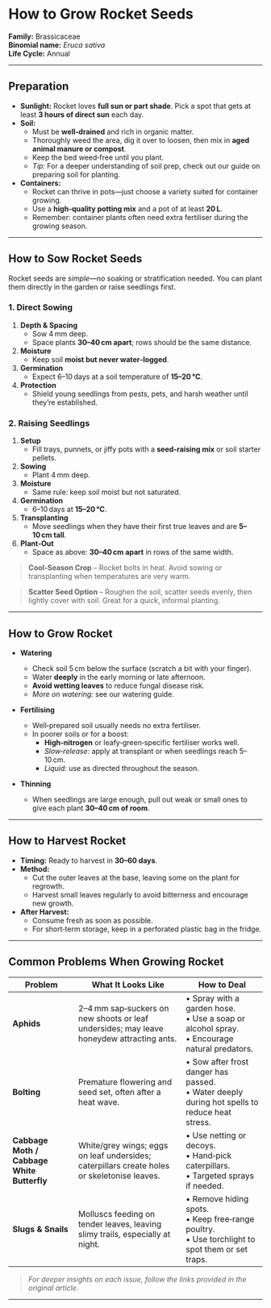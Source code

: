# How to Grow Rocket Seeds

**Family:** Brassicaceae  
**Binomial name:** _Eruca sativa_  
**Life Cycle:** Annual  

---

## Preparation

- **Sunlight:** Rocket loves **full sun or part shade**. Pick a spot that gets at least **3 hours of direct sun** each day.  
- **Soil:**  
  - Must be **well‑drained** and rich in organic matter.  
  - Thoroughly weed the area, dig it over to loosen, then mix in **aged animal manure or compost**.  
  - Keep the bed weed‑free until you plant.  
  - *Tip:* For a deeper understanding of soil prep, check out our guide on preparing soil for planting.  
- **Containers:**  
  - Rocket can thrive in pots—just choose a variety suited for container growing.  
  - Use a **high‑quality potting mix** and a pot of at least **20 L**.  
  - Remember: container plants often need extra fertiliser during the growing season.

---

## How to Sow Rocket Seeds

Rocket seeds are *simple*—no soaking or stratification needed. You can plant them directly in the garden or raise seedlings first.

### 1. Direct Sowing

1. **Depth & Spacing**  
   - Sow 4 mm deep.  
   - Space plants **30–40 cm apart**; rows should be the same distance.  
2. **Moisture**  
   - Keep soil **moist but never water‑logged**.  
3. **Germination**  
   - Expect 6–10 days at a soil temperature of **15–20 °C**.  
4. **Protection**  
   - Shield young seedlings from pests, pets, and harsh weather until they’re established.

### 2. Raising Seedlings

1. **Setup**  
   - Fill trays, punnets, or jiffy pots with a **seed‑raising mix** or soil starter pellets.  
2. **Sowing**  
   - Plant 4 mm deep.  
3. **Moisture**  
   - Same rule: keep soil moist but not saturated.  
4. **Germination**  
   - 6–10 days at **15–20 °C**.  
5. **Transplanting**  
   - Move seedlings when they have their first true leaves and are **5–10 cm tall**.  
6. **Plant‑Out**  
   - Space as above: **30–40 cm apart** in rows of the same width.

> **Cool‑Season Crop** – Rocket bolts in heat. Avoid sowing or transplanting when temperatures are very warm.

> **Scatter Seed Option** – Roughen the soil, scatter seeds evenly, then lightly cover with soil. Great for a quick, informal planting.

---

## How to Grow Rocket

- **Watering**  
  - Check soil 5 cm below the surface (scratch a bit with your finger).  
  - Water **deeply** in the early morning or late afternoon.  
  - **Avoid wetting leaves** to reduce fungal disease risk.  
  - *More on watering:* see our watering guide.  

- **Fertilising**  
  - Well‑prepared soil usually needs no extra fertiliser.  
  - In poorer soils or for a boost:  
    - **High‑nitrogen** or leafy‑green‑specific fertiliser works well.  
    - *Slow‑release:* apply at transplant or when seedlings reach 5–10 cm.  
    - *Liquid:* use as directed throughout the season.  

- **Thinning**  
  - When seedlings are large enough, pull out weak or small ones to give each plant **30–40 cm of room**.

---

## How to Harvest Rocket

- **Timing:** Ready to harvest in **30–60 days**.  
- **Method:**  
  - Cut the outer leaves at the base, leaving some on the plant for regrowth.  
  - Harvest small leaves regularly to avoid bitterness and encourage new growth.  
- **After Harvest:**  
  - Consume fresh as soon as possible.  
  - For short‑term storage, keep in a perforated plastic bag in the fridge.

---

## Common Problems When Growing Rocket

| Problem | What It Looks Like | How to Deal |
|---------|--------------------|-------------|
| **Aphids** | 2–4 mm sap‑suckers on new shoots or leaf undersides; may leave honeydew attracting ants. | • Spray with a garden hose.<br>• Use a soap or alcohol spray.<br>• Encourage natural predators. |
| **Bolting** | Premature flowering and seed set, often after a heat wave. | • Sow after frost danger has passed.<br>• Water deeply during hot spells to reduce heat stress. |
| **Cabbage Moth / Cabbage White Butterfly** | White/grey wings; eggs on leaf undersides; caterpillars create holes or skeletonise leaves. | • Use netting or decoys.<br>• Hand‑pick caterpillars.<br>• Targeted sprays if needed. |
| **Slugs & Snails** | Molluscs feeding on tender leaves, leaving slimy trails, especially at night. | • Remove hiding spots.<br>• Keep free‑range poultry.<br>• Use torchlight to spot them or set traps. |

> *For deeper insights on each issue, follow the links provided in the original article.*

---